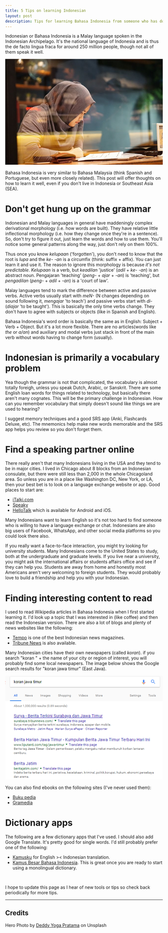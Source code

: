 ```yaml
---
title: 5 Tips on learning Indonesian
layout: post
description: Tips for learning Bahasa Indonesia from someone who has done it whether you live in Asia or not.
---
```



Indonesian or Bahasa Indonesia is a Malay language spoken in the Indonesian Archipelago. It's the national language of Indonesia and is thus the de facto lingua fraca for around 250 million people, though not all of them speak it well. 

![](/assets/images/womanDede.jpg)

Bahasa Indonesia is very similar to Bahasa Malaysia (think Spanish and Portuguese, but even more closely related). This post will offer thoughts on how to learn it well, even if you don't live in Indonesia or Southeast Asia (SEA).

# Don't get hung up on the grammar

Indonesian and Malay languages in general have maddeningly complex derivational morphology (i.e. how words are built). They have relative little inflectional morphology (i.e. how they change once they're in a sentence). So, don't try to figure it out, just learn the words and how to use them. You'll notice some general patterns along the way, just don't rely on them 100%. 

Thus once you know *kelupaan* ('forgotten'), you don't need to know that the root is *lupa* and the *ke- -an* is a circumfix (think: suffix + affix). You can just learn it and use it. The reason to ignore this morphology is because *it's not predictable*. *Kelupaan* is a verb, but *keadilan* 'justice' (*adil* + *ke- -an*) is an abstract noun. Pengajaran 'teaching' (*peng-* + *ajar* + *-an*) is 'teaching', but *pengadilan* (*peng-* + *adil* + *-an*) is a 'court of law'.

Malay languages tend to mark the difference between active and passive verbs. Active verbs usually start with *meN-* (N changes depending on sound following it, *mengajar* 'to teach') and passive verbs start with *di-* (*diajar* 'to be taught'). This is basically the only time verbs change. They don't have to agree with subjects or objects (like in Spanish and English). 

Bahasa Indonesia's word order is basically the same as in English: Subject + Verb + Object. But it's a lot more flexible. There are no articles(words like *the* or *a/an*) and auxiliary and modal verbs just stack in front of the main verb without words having to change form (usually).


# Indonesian is primarily a vocabulary problem

Yea though the grammar is not that complicated, the vocabulary is almost totally foreigh, unless you speak Dutch, Arabic, or Sanskrit. There are some English loan words for things related to technology, but basically there aren't many cognates. This will be the primary challenge in Indonesian. How can you remember vocabulary that simply doesn't sound like things we are used to hearing?

I suggest memory techniques and a good SRS app (Anki, Flashcards Deluxe, etc). The mnemonics help make new words memorable and the SRS app helps you review so you don't forget them.

# Find a speaking partner online

There really aren't that many Indonesians living in the USA and they tend to be in major cities. I lived in Chicago about 8 blocks from an Indonesian consulate, but there were still less than 2,000 in the whole Chicagoland area. So unless you are in a place like Washington DC, New York, or LA, then your best bet is to look on a language exchange website or app. Good places to start are:

* [iTalki.com](https://italki.com)
* [Speaky](https://www.speaky.com/)
* [HelloTalk](https://www.hellotalk.com/?lang=en) which is available for Android and iOS.

 Many Indonesians want to learn English so it's not too hard to find someone who is willing to have a language exchange or chat. Indonesians are also big users of Facebook, WhatsApp, and other social media platforms so you could look there also.

If you really want a face-to-face interaction, you might try looking for university students. Many Indonesians come to the United States to study, both at the undergraduate and graduate levels. If you live near a university, you might ask the international affairs or students affairs office and see if they can help you. Students are away from home and honestly most Americans aren't very welcoming to foreign students. They would probably love to build a friendship and help you with your Indonesian.

# Finding interesting content to read

I used to read Wikipedia articles in Bahasa Indonesia when I first started learning it. I'd look up a topic that I was interested in (like coffee) and then read the Indonesian version. There are also a lot of blogs and plenty of news websites like the following: 

* [Tempo](https://majalah.tempo.co/) is one of the best Indonesian news magazines. 
* [Tribune News](http://www.tribunnews.com/) is also available.

Many Indonesian cities have their own newspapers (called *koran*). if you search "koran " + the name of your city or region of interest, you will probably find some local newspapers. The image below shows the Google search results for "koran jawa timur" (East Java).

![](/assets/images/koranJawaTimur.png)

You can also find ebooks on the following sites (I've never used them):

* [Buku pedia](https://www.bukupedia.com/id/main-catalog/id-30/E-book.html)
* [Gramedia](https://ebooks.gramedia.com/)

 

# Dictionary apps

The following are a few dictionary apps that I've used. I should also add Google Translate. It's pretty good for single words. I'd still probably prefer one of the following:

* [Kamusku](https://play.google.com/store/apps/details?id=com.dridev.kamusku&hl=en) for English >< Indonesian translation.
* [Kamus Besar Bahasa Indonesia](https://play.google.com/store/apps/details?id=yuku.kbbi5&hl=en). This is great once you are ready to start using a monolingual dictionary.

<br/>

I hope to update this page as I hear of new tools or tips so check back periodically for more tips.

---

## Credits

Hero Photo by [Deddy Yoga Pratama](https://unsplash.com/@yogajr10) on Unsplash